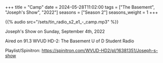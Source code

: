 +++
title = "Camp"
date = 2024-05-28T11:02:00
tags = ["The Basement", "Joseph's Show", "2022"]
seasons = ["Season 2"]
seasons_weight = 1
+++

{{% audio src="/sets/tin_radio_s2_e1_-_camp.mp3" %}}

Joseph's Show on Sunday, September 4th, 2022

Aired on 91.3 WVUD HD-2: The Basement U of D Student Radio

Playlist/Spinitron: https://spinitron.com/WVUD-HD2/pl/16381351/Joseph-s-show

